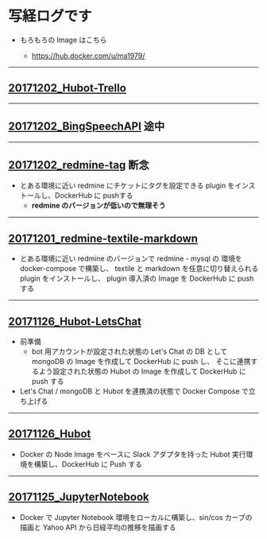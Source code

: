 # 写経ログです

- もろもろの Image はこちら

  - https://hub.docker.com/u/ma1979/

---
## [20171202_Hubot-Trello](https://github.com/ma1979/sutra/blob/master/20171202_Hubot-Trello/memo.md)

---
## [20171202_BingSpeechAPI](https://github.com/ma1979/sutra/blob/master/20171202_BingSpeechAPI/memo.md) 途中

---
## [20171202_redmine-tag](https://github.com/ma1979/sutra/blob/master/20171202_redmine-tag/memo.md) 断念

- とある環境に近い redmine にチケットにタグを設定できる plugin をインストールし、DockerHub に pushする
  - **redmine のバージョンが低いので無理そう**

---

## [20171201_redmine-textile-markdown](https://github.com/ma1979/sutra/blob/master/20171201_redmine-textile-markdown/memo.md)

- とある環境に近い redmine のバージョンで redmine - mysql の 環境を docker-compose で構築し、 textile と markdown を任意に切り替えられる plugin をインストールし、 plugin 導入済の Image を DockerHub に push する

---
## [20171126_Hubot-LetsChat](https://github.com/ma1979/sutra/blob/master/20171126_Hubot-LetsChat/hubot-letschat.md)
- 前準備
  - bot 用アカウントが設定された状態の Let's Chat の DB として mongoDB の Image を作成して DockerHub に push し、 そこに連携するよう設定された状態の Hubot の Image を作成して DockerHub に push する
- Let's Chat / mongoDB と Hubot を連携済の状態で Docker Compose で立ち上げる

---

## [20171126_Hubot](https://github.com/ma1979/sutra/blob/master/20171126_Hubot/Hubot%20%E7%92%B0%E5%A2%83%E6%A7%8B%E7%AF%89.md)
- Docker の Node Image をベースに Slack アダプタを持った Hubot 実行環境を構築し、DockerHub に Push する

---

## [20171125_JupyterNotebook](https://github.com/ma1979/sutra/blob/master/20171125_JupyterNotebook/Jupyter%20NoteBook%E7%92%B0%E5%A2%83%E6%A7%8B%E7%AF%89.md)
- Docker で Jupyter Notebook 環境をローカルに構築し、sin/cos カーブの描画と Yahoo API から日経平均の推移を描画する





